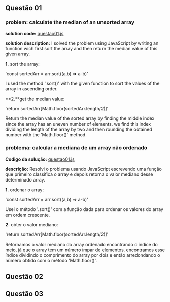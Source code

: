 #
## Questão 01 

### problem: calculate the median of an unsorted array
**solution code:** [questao01.js](https://github.com/ludeoliveira/desafioCapgemini02/blob/main/questao01.js)

**solution description:** I solved the problem using JavaScript by writing an function wich first sort the array and then return the median value of this given array.

**1.** sort the array: 

'const sortedArr = arr.sort((a,b) => a-b)'

I used the method '.sort()' with the given function to sort the values of the array in ascending order.

**2.**get the median value:

'return sortedArr[Math.floor(sortedArr.length/2)]'

Return the median value of the sorted array by finding the middle index since the array has an uneven number of elements. we find this index dividing the length of the array by two and then rounding the obtained number with the 'Math.floor()' method.

### problema: calcular a mediana de um array não ordenado

**Codigo da solução:** [questao01.js](https://github.com/ludeoliveira/desafioCapgemini02/blob/main/questao01.js)

**descrição:** Resolvi o problema usando JavaScript escrevendo uma função que primeiro classifica o array e depois retorna o valor mediano desse determinado array.

**1.** ordenar o array: 

'const sortedArr = arr.sort((a,b) => a-b)'

Usei o método '.sort()' com a função dada para ordenar os valores do array em ordem crescente.

**2.** obter o valor mediano: 

'return sortedArr[Math.floor(sortedArr.length/2)]'

Retornamos o valor mediano do array ordenado encontrando o índice do meio, já que o array tem um número ímpar de elementos. encontramos esse índice dividindo o comprimento do array por dois e então arredondando o número obtido com o método 'Math.floor()'.

## Questão 02 

## Questão 03 

